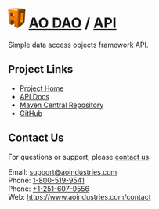 # [<img src="ao-logo.png" alt="AO Logo" width="35" height="40">](https://www.aoindustries.com/) [AO DAO](https://www.aoindustries.com/ao-dao/) / [API](https://www.aoindustries.com/ao-dao/api/)
Simple data access objects framework API.

## Project Links
* [Project Home](https://www.aoindustries.com/ao-dao/api/)
* [API Docs](https://www.aoindustries.com/ao-dao/api/apidocs/)
* [Maven Central Repository](https://search.maven.org/#search|gav|1|g:%22com.aoindustries%22%20AND%20a:%22ao-dao-api%22)
* [GitHub](https://github.com/aoindustries/ao-dao-api)

## Contact Us
For questions or support, please [contact us](https://www.aoindustries.com/contact):

Email: [support@aoindustries.com](mailto:support@aoindustries.com)  
Phone: [1-800-519-9541](tel:1-800-519-9541)  
Phone: [+1-251-607-9556](tel:+1-251-607-9556)  
Web: https://www.aoindustries.com/contact
